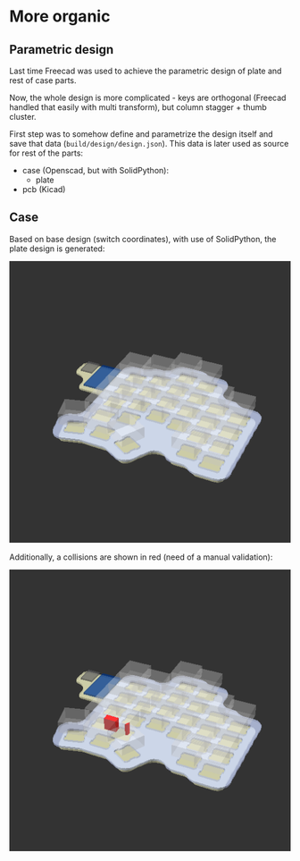 # More organic

## Parametric design

Last time Freecad was used to achieve the parametric design of plate and rest of case parts.

Now, the whole design is more complicated - keys are orthogonal (Freecad handled that easily with multi transform), but column stagger + thumb cluster.

First step was to somehow define and parametrize the design itself and save that data (`build/design/design.json`). This data is later used as source for rest of the parts:

- case (Openscad, but with SolidPython):
  - plate
- pcb (Kicad)

## Case

Based on base design (switch coordinates), with use of SolidPython, the plate design is generated:

![Openscad plate](images/case.png)

Additionally, a collisions are shown in red (need of a manual validation):

![Openscad plate](images/case-collision.png)
